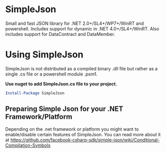# SimpleJson
Small and fast JSON library for .NET 2.0+/SL4+/WP7+/WinRT and powershell. Includes support for dynamic in .NET 4.0+/SL4+/WinRT. Also includes support for DataContract and DataMember. 

# Using SimpleJson

SimpleJson is not distributed as a compiled binary .dll file but rather as a single .cs file or a powershell module .psm1.

**Use nuget to add SimpleJson.cs file to your project.**

```powershell
Install-Package SimpleJson
```

## Preparing Simple Json for your .NET Framework/Platform
Depending on the .net framework or platform you might want to enable/disable certain features of SimpleJson. You can read
more about it at https://github.com/facebook-csharp-sdk/simple-json/wiki/Conditional-Compilation-Symbols
